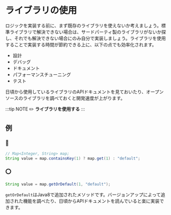 # ライブラリの使用
ロジックを実装する前に、まず既存のライブラリを使えないか考えましょう。標準ライブラリで解決できない場合は、サードパーティ製のライブラリがないか探し、それでも解決できない場合にのみ自分で実装しましょう。ライブラリを使用することで実装する時間が節約できる上に、以下の点でも効率化されます。

- 設計
- デバッグ
- ドキュメント
- パフォーマンスチューニング
- テスト

日頃から使用しているライブラリのAPIドキュメントを見ておいたり、オープンソースのライブラリを調べておくと開発速度が上がります。

:::tip NOTE
:pencil2: **ライブラリを使用する**
:::

## 例
### :small_red_triangle:
```java
// Map<Integer, String> map;
String value = map.containsKey(1) ? map.get(1) : "default";
```

### :o:
```java
String value = map.getOrDefault(1, "default");
```

`getOrDefault`はJava8で追加されたメソッドです。バージョンアップによって追加された機能を調べたり、日頃からAPIドキュメントを読んでいると楽に実装できます。
